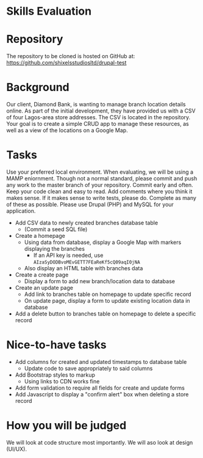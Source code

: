 # Skills Evaluation

# Repository
The repository to be cloned is hosted on GitHub at:
https://github.com/shixelsstudiosltd/drupal-test

# Background
Our client, Diamond Bank, is wanting to manage branch location details online. As part of the initial development, they have provided us with a CSV of four Lagos-area store addresses.
The CSV is located in the repository.
Your goal is to create a simple CRUD app to manage these resources, as well as a view of the locations on a Google Map.

# Tasks
Use your preferred local environment. When evaluating, we will be using a MAMP eniornment.
Though not a normal standard, please commit and push any work to the master branch of your repository.
Commit early and often. Keep your code clean and easy to read. Add comments where you think it makes sense. If it makes sense to write tests, please do.
Complete as many of these as possible. Please use Drupal (PHP) and MySQL for your application.
- Add CSV data to newly created branches database table
  - (Commit a seed SQL file)
- Create a homepage
  - Using data from database, display a Google Map with markers displaying the branches
    - If an API key is needed, use `AIzaSyDODBvoMEvGETT7FEaReKf5cQ09aqI0jNA`
  - Also display an HTML table with branches data
- Create a create page
  - Display a form to add new branch/location data to database
- Create an update page
  - Add link to branches table on homepage to update specific record
  - On update page, display a form to update existing location data in database
- Add a delete button to branches table on homepage to delete a specific record

# Nice-to-have tasks
- Add columns for created and updated timestamps to database table
  - Update code to save appropriately to said columns
- Add Bootstrap styles to markup
  - Using links to CDN works fine
- Add form validation to require all fields for create and update forms
- Add Javascript to display a "confirm alert" box when deleting a store record

# How you will be judged
We will look at code structure most importantly. We will aso look at design (UI/UX). 
